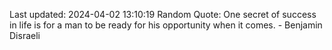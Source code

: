 Last updated: 2024-04-02 13:10:19
Random Quote: One secret of success in life is for a man to be ready for his opportunity when it comes. - Benjamin Disraeli